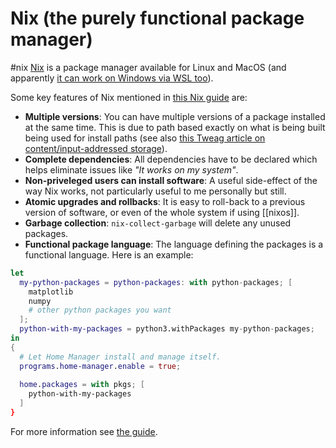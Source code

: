 # Nix (the purely functional package manager)
#nix
[Nix](https://nixos.org/guides/how-nix-works.html) is a package manager available for Linux and MacOS (and apparently [it can work on Windows via WSL too](https://nathan.gs/2019/04/12/nix-on-windows/)).

Some key features of Nix mentioned in [this Nix guide](https://nixos.org/guides/how-nix-works.html) are:
- **Multiple versions**: You can have multiple versions of a package installed at the same time. This is due to path based exactly on what is being built being used for install paths (see also [this Tweag article on content/input-addressed storage](https://www.tweag.io/blog/2020-09-10-nix-cas/)).
- **Complete dependencies**: All dependencies have to be declared which helps eliminate issues like _"It works on my system"_.
- **Non-priveleged users can install software**: A useful side-effect of the way Nix works, not particularly useful to me personally but still.
- **Atomic upgrades and rollbacks**: It is easy to roll-back to a previous version of software, or even of the whole system if using [[nixos]].
- **Garbage collection**: `nix-collect-garbage` will delete any unused packages.
- **Functional package language**: The language defining the packages is a functional language. Here is an example:
```nix
let
  my-python-packages = python-packages: with python-packages; [
    matplotlib
    numpy
    # other python packages you want
  ]; 
  python-with-my-packages = python3.withPackages my-python-packages;
in
{
  # Let Home Manager install and manage itself.
  programs.home-manager.enable = true;
  
  home.packages = with pkgs; [
    python-with-my-packages
  ]
}
```

For more information see [the guide](https://nixos.org/guides/how-nix-works.html).